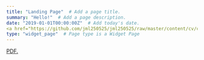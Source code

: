 ```yaml
---
title: "Landing Page"  # Add a page title.
summary: "Hello!"  # Add a page description.
date: "2019-01-01T00:00:00Z"  # Add today's date.
<a href="https://github.com/jml250525/jml250525/raw/master/content/cv/cv.pdf" target="_blank">PDF.</a>
type: "widget_page"  # Page type is a Widget Page
---
```



<a href="https://github.com/jml250525/jml250525/raw/master/content/cv/cv.pdf" target="_blank">PDF.</a>
